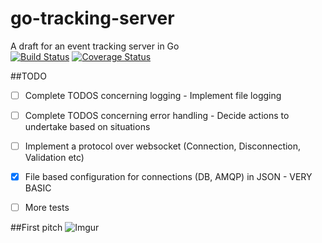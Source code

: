 # go-tracking-server
A draft for an event tracking server in Go  
  [![Build Status](https://travis-ci.org/OlivierBoucher/go-tracking-server.svg?branch=master)](https://travis-ci.org/OlivierBoucher/go-tracking-server)
[![Coverage Status](https://coveralls.io/repos/OlivierBoucher/go-tracking-server/badge.svg?branch=master&service=github)](https://coveralls.io/github/OlivierBoucher/go-tracking-server?branch=master)

##TODO
- [ ] Complete TODOS concerning logging - Implement file logging
- [ ] Complete TODOS concerning error handling - Decide actions to undertake based on situations
- [ ] Implement a protocol over websocket (Connection, Disconnection, Validation etc)
- [x] File based configuration for connections (DB, AMQP) in JSON - VERY BASIC
- [ ] More tests


##First pitch
![Imgur](http://i.imgur.com/rqwf7Yc.png)
